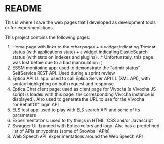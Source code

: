 # README

This is where I save the web pages that I developed as development tools or for experimentations.

This project contains the following pages:

1. Home page with links to the other pages + a widget indicating Tomcat status (with applications state) + a widget indicating ElasticSearch status (with stats on indexes and plugins)
..* Unfortunately, this page was lost before due to a bad manipulation :(
1. ESSM monitoring app: used to demonstrate the "admin status" SelfService REST API. Used during a sprint review
1. Eptica API LL app: used to call Eptica Server API LL (XML API), with syntax highlighting on both request and response
1. Eptica Chat client page: used as client page for Vivocha (a Vivocha JS script is loaded with this page, the corresponding Vivocha instance is displayed). Also used to generate the URL to use for the Vivocha "onBehalfOf" login API
1. ELS test app: used to play with ELS search API and some of its parameters
1. Experimentations: used to try things in HTML, CSS and/or Javascript
1. Swagger UI: branded with Eptica colors and logo. Also has a predefined list of APIs entrypoints (some of Snowball APIs)
1. Web Speech API: experimentations around the Web Speech API
